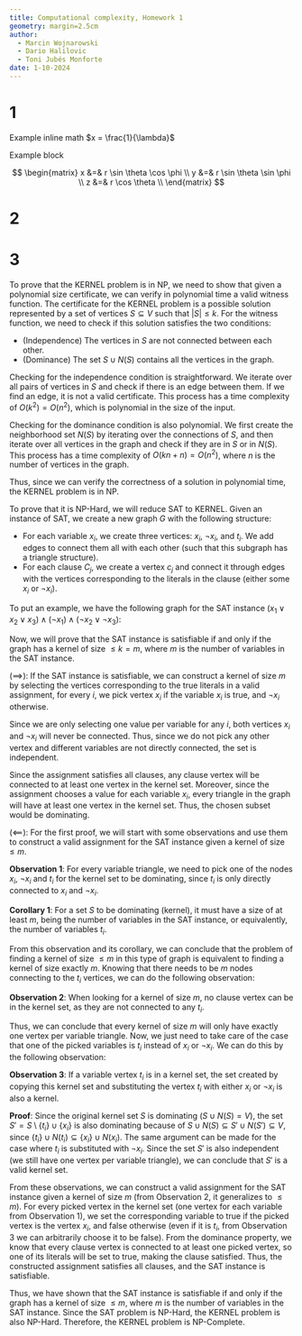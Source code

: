 ```yaml
---
title: Computational complexity, Homework 1
geometry: margin=2.5cm
author:
  - Marcin Wojnarowski
  - Dario Halilovic
  - Toni Jubés Monforte
date: 1-10-2024
---
```


# 1

Example inline math $x = \frac{1}{\lambda}$

Example block

$$
\begin{matrix}
	x &=& r \sin \theta \cos \phi \\
	y &=& r \sin \theta \sin \phi \\
	z &=& r \cos \theta \\
\end{matrix}
$$

# 2

# 3
To prove that the KERNEL problem is in NP, we need to show that given a polynomial size certificate, we can verify in polynomial time a valid witness function. The certificate for the KERNEL problem is a possible solution represented by a set of vertices $S\subseteq V$ such that $|S| \leq k$. For the witness function, we need to check if this solution satisfies the two conditions:
* (Independence) The vertices in $S$ are not connected between each other.
* (Dominance) The set $S \cup N(S)$ contains all the vertices in the graph.

Checking for the independence condition is straightforward. We iterate over all pairs of vertices in $S$ and check if there is an edge between them. If we find an edge, it is not a valid certificate. This process has a time complexity of $O(k^2)=O(n^2)$, which is polynomial in the size of the input.

Checking for the dominance condition is also polynomial. We first create the neighborhood set $N(S)$ by iterating over the connections of $S$, and then iterate over all vertices in the graph and check if they are in $S$ or in $N(S)$. This process has a time complexity of $O(kn+n)=O(n^2)$, where $n$ is the number of vertices in the graph.

Thus, since we can verify the correctness of a solution in polynomial time, the KERNEL problem is in NP.

To prove that it is NP-Hard, we will reduce SAT to KERNEL. Given an instance of SAT, we create a new graph $G$ with the following structure:
* For each variable $x_i$, we create three vertices: $x_i$, $\neg x_i$, and $t_i$. We add edges to connect them all with each other (such that this subgraph has a triangle structure).
* For each clause $C_j$, we create a vertex $c_j$ and connect it through edges with the vertices corresponding to the literals in the clause (either some $x_i$ or $\neg x_i$).

To put an example, we have the following graph for the SAT instance $(x_1 \lor x_2 \lor x_3) \land (\neg x_1) \land (\neg x_2 \lor \neg x_3)$:

Now, we will prove that the SAT instance is satisfiable if and only if the graph has a kernel of size $\leq k = m$, where $m$ is the number of variables in the SAT instance.

$(\implies):$ If the SAT instance is satisfiable, we can construct a kernel of size $m$ by selecting the vertices corresponding to the true literals in a valid assignment, for every $i$, we pick vertex $x_i$ if the variable $x_i$ is true, and $\neg x_i$ otherwise.

Since we are only selecting one value per variable for any $i$, both vertices $x_i$ and $\neg x_i$ will never be connected. Thus, since we do not pick any other vertex and different variables are not directly connected, the set is independent.

Since the assignment satisfies all clauses, any clause vertex will be connected to at least one vertex in the kernel set. Moreover, since the assignment chooses a value for each variable $x_i$, every triangle in the graph will have at least one vertex in the kernel set. Thus, the chosen subset would be dominating.

$(\impliedby):$ For the first proof, we will start with some observations and use them to construct a valid assignment for the SAT instance given a kernel of size $\leq m$.

**Observation 1**: For every variable triangle, we need to pick one of the nodes $x_i$, $\neg x_i$ and $t_i$ for the kernel set to be dominating, since $t_i$ is only directly connected to $x_i$ and $\neg x_i$.

**Corollary 1**: For a set $S$ to be dominating (kernel), it must have a size of at least $m$, being the number of variables in the SAT instance, or equivalently, the number of variables $t_i$.

From this observation and its corollary, we can conclude that the problem of finding a kernel of size $\leq m$ in this type of graph is equivalent to finding a kernel of size exactly $m$. Knowing that there needs to be $m$ nodes connecting to the $t_i$ vertices, we can do the following observation:

**Observation 2**: When looking for a kernel of size $m$, no clause vertex can be in the kernel set, as they are not connected to any $t_i$.

Thus, we can conclude that every kernel of size $m$ will only have exactly one vertex per variable triangle. Now, we just need to take care of the case that one of the picked variables is $t_i$ instead of $x_i$ or $\neg x_i$. We can do this by the following observation:

**Observation 3**: If a variable vertex $t_i$ is in a kernel set, the set created by copying this kernel set and substituting the vertex $t_i$ with either $x_i$ or $\neg x_i$ is also a kernel.

**Proof**: Since the original kernel set $S$ is dominating ($S \cup N(S) = V$), the set $S' = S \setminus \{t_i\} \cup \{x_i\}$ is also dominating because of $S \cup N(S) \subseteq S' \cup N(S') \subseteq V$, since $\{t_i\} \cup N(t_i) \subseteq \{x_i\} \cup N(x_i)$. The same argument can be made for the case where $t_i$ is substituted with $\neg x_i$. Since the set $S'$ is also independent (we still have one vertex per variable triangle), we can conclude that $S'$ is a valid kernel set.

From these observations, we can construct a valid assignment for the SAT instance given a kernel of size $m$ (from Observation 2, it generalizes to $\leq m$). For every picked vertex in the kernel set (one vertex for each variable from Observation 1), we set the corresponding variable to true if the picked vertex is the vertex $x_i$, and false otherwise (even if it is $t_i$, from Observation 3 we can arbitrarily choose it to be false). From the dominance property, we know that every clause vertex is connected to at least one picked vertex, so one of its literals will be set to true, making the clause satisfied. Thus, the constructed assignment satisfies all clauses, and the SAT instance is satisfiable.

Thus, we have shown that the SAT instance is satisfiable if and only if the graph has a kernel of size $\leq m$, where $m$ is the number of variables in the SAT instance. Since the SAT problem is NP-Hard, the KERNEL problem is also NP-Hard. Therefore, the KERNEL problem is NP-Complete.
